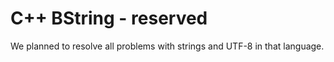 # C++ BString - reserved

We planned to resolve all problems with strings and UTF-8 in that language.
